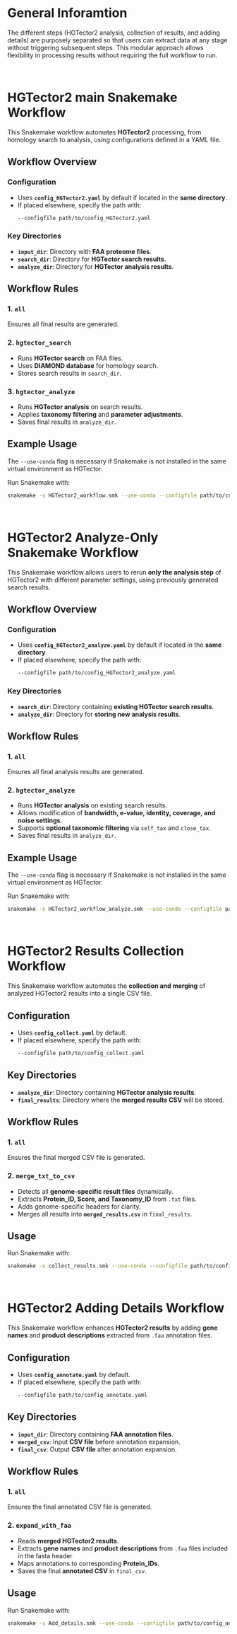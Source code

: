 # General Inforamtion
The different steps (HGTector2 analysis, collection of results, and adding details) are purposely separated so that users can extract data at any stage without triggering subsequent steps. This modular approach allows flexibility in processing results without requiring the full workflow to run.

<br>

# HGTector2 main Snakemake Workflow

This Snakemake workflow automates **HGTector2** processing, from homology search to analysis, using configurations defined in a YAML file.

## Workflow Overview

### Configuration
- Uses **`config_HGTector2.yaml`** by default if located in the **same directory**.
- If placed elsewhere, specify the path with:
  ```bash
  --configfile path/to/config_HGTector2.yaml
  ```

### Key Directories
- **`input_dir`**: Directory with **FAA proteome files**.
- **`search_dir`**: Directory for **HGTector search results**.
- **`analyze_dir`**: Directory for **HGTector analysis results**.

## Workflow Rules

### 1. `all`
Ensures all final results are generated.

### 2. `hgtector_search`
- Runs **HGTector search** on FAA files.
- Uses **DIAMOND database** for homology search.
- Stores search results in `search_dir`.

### 3. `hgtector_analyze`
- Runs **HGTector analysis** on search results.
- Applies **taxonomy filtering** and **parameter adjustments**.
- Saves final results in `analyze_dir`.

## Example Usage
The `--use-conda` flag is necessary if Snakemake is not installed in the same virtual environment as HGTector.

Run Snakemake with:
```bash
snakemake -s HGTector2_workflow.smk --use-conda --configfile path/to/config_HGTector2.yaml
```

<br>

# HGTector2 Analyze-Only Snakemake Workflow

This Snakemake workflow allows users to rerun **only the analysis step** of HGTector2 with different parameter settings, using previously generated search results.

## Workflow Overview

### Configuration
- Uses **`config_HGTector2_analyze.yaml`** by default if located in the **same directory**.
- If placed elsewhere, specify the path with:
  ```bash
  --configfile path/to/config_HGTector2_analyze.yaml
  ```

### Key Directories
- **`search_dir`**: Directory containing **existing HGTector search results**.
- **`analyze_dir`**: Directory for **storing new analysis results**.

## Workflow Rules

### 1. `all`
Ensures all final analysis results are generated.

### 2. `hgtector_analyze`
- Runs **HGTector analysis** on existing search results.
- Allows modification of **bandwidth, e-value, identity, coverage, and noise settings**.
- Supports **optional taxonomic filtering** via `self_tax` and `close_tax`.
- Saves final results in `analyze_dir`.

## Example Usage
The `--use-conda` flag is necessary if Snakemake is not installed in the same virtual environment as HGTector.

Run Snakemake with:
```bash
snakemake -s HGTector2_workflow_analyze.smk --use-conda --configfile path/to/config_HGTector2_analyze.yaml
```
<br>

# HGTector2 Results Collection Workflow

This Snakemake workflow automates the **collection and merging** of analyzed HGTector2 results into a single CSV file.

## Configuration
- Uses **`config_collect.yaml`** by default.
- If placed elsewhere, specify the path with:
  ```bash
  --configfile path/to/config_collect.yaml
  ```

## Key Directories
- **`analyze_dir`**: Directory containing **HGTector analysis results**.
- **`final_results`**: Directory where the **merged results CSV** will be stored.

## Workflow Rules

### 1. `all`
Ensures the final merged CSV file is generated.

### 2. `merge_txt_to_csv`
- Detects all **genome-specific result files** dynamically.
- Extracts **Protein_ID, Score, and Taxonomy_ID** from `.txt` files.
- Adds genome-specific headers for clarity.
- Merges all results into **`merged_results.csv`** in `final_results`.

## Usage
Run Snakemake with:
```bash
snakemake -s collect_results.smk --use-conda --configfile path/to/config_collect.yaml
```

<br>

# HGTector2 Adding Details Workflow

This Snakemake workflow enhances **HGTector2 results** by adding **gene names** and **product descriptions** extracted from `.faa` annotation files.

## Configuration

- Uses **`config_annotate.yaml`** by default.
- If placed elsewhere, specify the path with:
  ```bash
  --configfile path/to/config_annotate.yaml
  ```

## Key Directories

- **`input_dir`**: Directory containing **FAA annotation files**.
- **`merged_csv`**: Input **CSV file** before annotation expansion.
- **`final_csv`**: Output **CSV file** after annotation expansion.

## Workflow Rules

### 1. `all`

Ensures the final annotated CSV file is generated.

### 2. `expand_with_faa`

- Reads **merged HGTector2 results**.
- Extracts **gene names** and **product descriptions** from `.faa` files included in the fasta header
- Maps annotations to corresponding **Protein\_IDs**.
- Saves the final **annotated CSV** in `final_csv`.

## Usage

Run Snakemake with:

```bash
snakemake -s Add_details.smk --use-conda --configfile path/to/config_annotate.yaml
```










